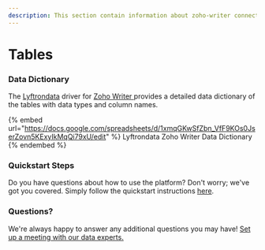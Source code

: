 ```yaml
---
description: This section contain information about zoho-writer connector tables information
---
```


# Tables

### Data Dictionary

The [Lyftrondata](https://www.lyftrondata.com/) driver for [Zoho Writer](https://www.lyftrondata.com/integration/business-analytics/zoho-writer//)[ ](https://www.lyftrondata.com/integration/zoho-writer/)provides a detailed data dictionary of the tables with data types and column names.

{% embed url="https://docs.google.com/spreadsheets/d/1xmqGKwSfZbn_VfF9KOs0JserZovn5KExyIkMqQi79xU/edit" %}
Lyftrondata Zoho Writer Data Dictionary
{% endembed %}

### Quickstart Steps

Do you have questions about how to use the platform? Don't worry; we've got you covered. Simply follow the quickstart instructions [here](../README.md).

### Questions? <a href="#questions" id="questions"></a>

We're always happy to answer any additional questions you may have! [Set up a meeting with our data experts.](https://www.lyftrondata.com/book-a-meeting/)

